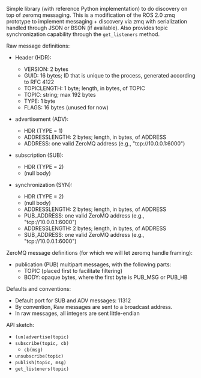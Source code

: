 Simple library (with reference Python implementation) to do discovery
on top of zeromq messaging. This is a modification of the ROS 2.0 zmq
prototype to implement messaging + discovery via zmq with serialization
handled through JSON or BSON (if available).  Also provides topic  synchronization capability through the `get_listeners` method.

Raw message definitions:

  * Header (HDR):
    * VERSION: 2 bytes
    * GUID: 16 bytes; ID that is unique to the process, generated according
      to RFC 4122
    * TOPICLENGTH: 1 byte; length, in bytes, of TOPIC
    * TOPIC: string; max 192 bytes
    * TYPE: 1 byte
    * FLAGS: 16 bytes (unused for now)

  * advertisement (ADV):
    * HDR (TYPE = 1)
    * ADDRESSLENGTH: 2 bytes; length, in bytes, of ADDRESS
    * ADDRESS: one valid ZeroMQ address (e.g., "tcp://10.0.0.1:6000")

  * subscription (SUB):
    * HDR (TYPE = 2)
    * (null body)

  * synchronization (SYN):
    * HDR (TYPE = 2)
    * (null body)
    * ADDRESSLENGTH: 2 bytes; length, in bytes, of ADDRESS
    * PUB_ADDRESS: one valid ZeroMQ address (e.g., "tcp://10.0.0.1:6000")
    * ADDRESSLENGTH: 2 bytes; length, in bytes, of ADDRESS
    * SUB_ADDRESS: one valid ZeroMQ address (e.g., "tcp://10.0.0.1:6000")


ZeroMQ message definitions (for which we will let zeromq handle framing):

  * publication (PUB) multipart messages, with the following parts:
    * TOPIC (placed first to facilitate filtering)
    * BODY: opaque bytes, where the first byte is PUB_MSG or PUB_HB


Defaults and conventions:

  * Default port for SUB and ADV messages: 11312
  * By convention, Raw messages are sent to a broadcast address.
  * In raw messages, all integers are sent little-endian


API sketch:

  * `(un)advertise(topic)`
  * `subscribe(topic, cb)`
    * `cb(msg)`
  * `unsubscribe(topic)`
  * `publish(topic, msg)`
  * `get_listeners(topic)`

